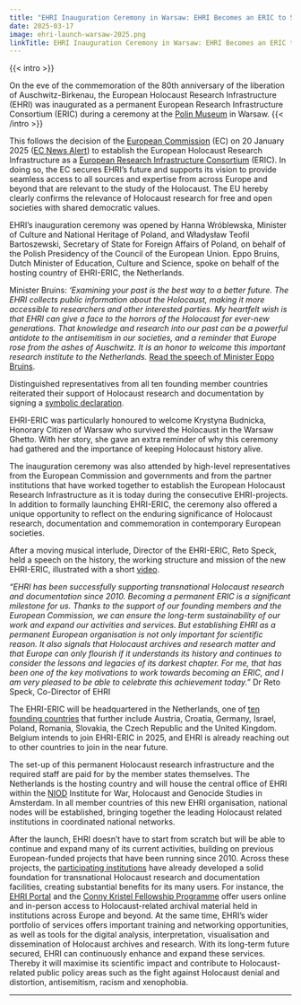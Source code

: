 ```yaml
---
title: "EHRI Inauguration Ceremony in Warsaw: EHRI Becomes an ERIC to Secure the Future of Holocaust Research"
date: 2025-03-17
image: ehri-launch-warsaw-2025.png
linkTitle: EHRI Inauguration Ceremony in Warsaw: EHRI Becomes an ERIC to Secure the Future of Holocaust Research
---
```


{{< intro >}}

On the eve of the commemoration of the 80th anniversary of the liberation of Auschwitz-Birkenau, the European Holocaust Research Infrastructure (EHRI) was inaugurated as a permanent European Research Infrastructure Consortium (ERIC) during a ceremony at the [Polin Museum](https://polin.pl/pl) in Warsaw.
{{< /intro >}}

This follows the decision of the [European Commission](https://commission.europa.eu/index_en) (EC) on 20 January 2025 ([EC News Alert](https://research-and-innovation.ec.europa.eu/news/all-research-and-innovation-news/european-holocaust-research-infrastructure-becomes-30th-eu-recognised-research-consortium-major-2025-01-20_en)) to establish the European Holocaust Research Infrastructure as a [European Research Infrastructure Consortium](https://www.eric-forum.eu/) (ERIC). In doing so, the EC secures EHRI’s future and supports its vision to provide seamless access to all sources and expertise from across Europe and beyond that are relevant to the study of the Holocaust. The EU hereby clearly confirms the relevance of Holocaust research for free and open societies with shared democratic values.    

EHRI’s inauguration ceremony was opened by Hanna Wróblewska, Minister of Culture and National Heritage of Poland, and Władysław Teofil Bartoszewski, Secretary of State for Foreign Affairs of Poland, on behalf of the Polish Presidency of the Council of the European Union. Eppo Bruins, Dutch Minister of Education, Culture and Science, spoke on behalf of the hosting country of EHRI-ERIC, the Netherlands.

Minister Bruins: *‘Examining your past is the best way to a better future. The EHRI collects public information about the Holocaust, making it more accessible to researchers and other interested parties. My heartfelt wish is that EHRI can give a face to the horrors of the Holocaust for ever-new generations. That knowledge and research into our past can be a powerful antidote to the antisemitism in our societies, and a reminder that Europe rose from the ashes of Auschwitz. It is an honor to welcome this important research institute to the Netherlands.* [Read the speech of Minister Eppo Bruins](https://www.rijksoverheid.nl/documenten/toespraken/2025/01/26/toespraak-minister-eppo-bruins-bij-de-inauguratie-van-de-european-holocaust-research-infrastructure-als-europese-onderzoeksinfrastructuur).

Distinguished representatives from all ten founding member countries reiterated their support of Holocaust research and documentation by signing a [symbolic declaration](https://www.ehri-project.eu/wp-content/uploads/2025/02/Signing-Statement-Landscape-DEF.pdf).

EHRI-ERIC was particularly honoured to welcome Krystyna Budnicka, Honorary Citizen of Warsaw who survived the Holocaust in the Warsaw Ghetto. With her story, she gave an extra reminder of why this ceremony had gathered and the importance of keeping Holocaust history alive.

The inauguration ceremony was also attended by high-level representatives from the European Commission and governments and from the partner institutions that have worked together to establish the European Holocaust Research Infrastructure as it is today during the consecutive EHRI-projects. In addition to formally launching EHRI-ERIC, the ceremony also offered a unique opportunity to reflect on the enduring significance of Holocaust research, documentation and commemoration in contemporary European societies.

After a moving musical interlude, Director of the EHRI-ERIC, Reto Speck, held a speech on the history, the working structure and mission of the new EHRI-ERIC, illustrated with a short [video](https://youtu.be/HR_R0SSMWz0?si=IWHXCcQ1tZgJJM_S).

*“EHRI has been successfully supporting transnational Holocaust research and documentation since 2010. Becoming a permanent ERIC is a significant milestone for us. Thanks to the support of our founding members and the European Commission, we can ensure the long-term sustainability of our work and expand our activities and services. But establishing EHRI as a permanent European organisation is not only important for scientific reason. It also signals that Holocaust archives and research matter and that Europe can only flourish if it understands its history and continues to consider the lessons and legacies of its darkest chapter. For me, that has been one of the key motivations to work towards becoming an ERIC, and I am very pleased to be able to celebrate this achievement today.”* Dr Reto Speck, Co-Director of EHRI

The EHRI-ERIC will be headquartered in the Netherlands, one of [ten founding countries](https://www.ehri-project.eu/wp-content/uploads/2025/01/Leporello-EHRI-online.pdf) that further include Austria, Croatia, Germany, Israel, Poland, Romania, Slovakia, the Czech Republic and the United Kingdom. Belgium intends to join EHRI-ERIC in 2025, and EHRI is already reaching out to other countries to join in the near future.

The set-up of this permanent Holocaust research infrastructure and the required staff are paid for by the member states themselves. The Netherlands is the hosting country and will house the central office of EHRI within the [NIOD](http://www.niod.nl/) Institute for War, Holocaust and Genocide Studies in Amsterdam. In all member countries of this new EHRI organisation, national nodes will be established, bringing together the leading Holocaust related institutions in coordinated national networks.

After the launch, EHRI doesn’t have to start from scratch but will be able to continue and expand many of its current activities, building on previous European-funded projects that have been running since 2010. Across these projects, the [participating institutions](https://www.ehri-project.eu/consortium/) have already developed a solid foundation for transnational Holocaust research and documentation facilities, creating substantial benefits for its many users. For instance, the [EHRI Portal](https://portal.ehri-project.eu/) and the [Conny Kristel Fellowship Programme](https://www.ehri-project.eu/conny-kristel-fellowships/) offer users online and in-person access to Holocaust-related archival material held in institutions across Europe and beyond. At the same time, EHRI’s wider portfolio of services offers important training and networking opportunities, as well as tools for the digital analysis, interpretation, visualisation and dissemination of Holocaust archives and research. With its long-term future secured, EHRI can continuously enhance and expand these services. Thereby it will maximise its scientific impact and contribute to Holocaust-related public policy areas such as the fight against Holocaust denial and distortion, antisemitism, racism and xenophobia.

---

